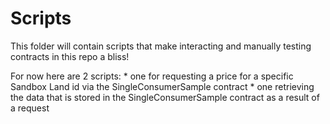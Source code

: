 # Scripts

This folder will contain scripts that make interacting and manually testing contracts in this repo a bliss!


For now here are 2 scripts:
    * one for requesting a price for a specific Sandbox Land id via the SingleConsumerSample contract
    * one retrieving the data that is stored in the SingleConsumerSample contract as a result of a request


